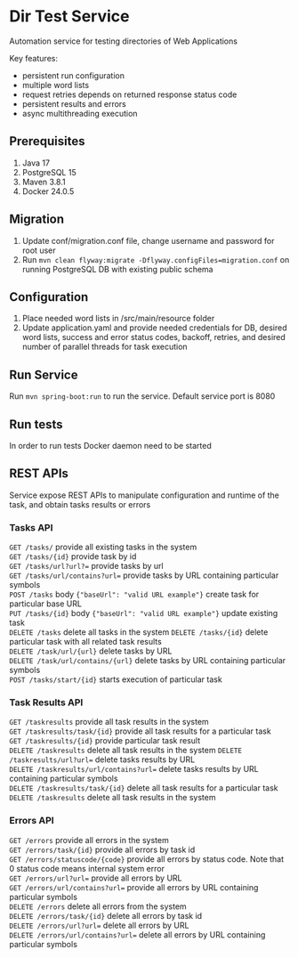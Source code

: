 # Dir Test Service

Automation service for testing directories of Web Applications  

Key features:
 - persistent run configuration
 - multiple word lists
 - request retries depends on returned response status code
 - persistent results and errors
 - async multithreading execution

## Prerequisites
1. Java 17
2. PostgreSQL 15
3. Maven 3.8.1
4. Docker 24.0.5

## Migration
1. Update conf/migration.conf file, change username and password for root user
2. Run ```mvn clean flyway:migrate -Dflyway.configFiles=migration.conf``` on running PostgreSQL DB with existing public schema

## Configuration
1. Place needed word lists in /src/main/resource folder
2. Update application.yaml and provide needed credentials for DB, desired word lists, success and error status codes,
backoff, retries, and desired number of parallel threads for task execution  
   
## Run Service
Run ```mvn spring-boot:run``` to run the service. Default service port is 8080

## Run tests
In order to run tests Docker daemon need to be started

## REST APIs
Service expose REST APIs to manipulate configuration and runtime of the task, and obtain tasks results or errors  

### Tasks API
```GET /tasks/``` provide all existing tasks in the system  
```GET /tasks/{id}``` provide task by id  
```GET /tasks/url?url?=``` provide tasks by url  
```GET /tasks/url/contains?url=``` provide tasks by URL containing particular symbols  
```POST /tasks``` body ```{"baseUrl": "valid URL example"}``` create task for particular base URL  
```PUT /tasks/{id}``` body ```{"baseUrl": "valid URL example"}``` update existing task  
```DELETE /tasks``` delete all tasks in the system
```DELETE /tasks/{id}``` delete particular task with all related task results  
```DELETE /task/url/{url}``` delete tasks by URL  
```DELETE /task/url/contains/{url}``` delete tasks by URL containing particular symbols  
```POST /tasks/start/{id}``` starts execution of particular task

### Task Results API
```GET /taskresults``` provide all task results in the system  
```GET /taskresults/task/{id}``` provide all task results for a particular task  
```GET /taskresults/{id}``` provide particular task result  
```DELETE /taskresults``` delete all task results in the system
```DELETE /taskresults/url?url=``` delete tasks results by URL  
```DELETE /taskresults/url/contains?url=``` delete tasks results by URL containing particular symbols  
```DELETE /taskresults/task/{id}``` delete all task results for a particular task  
```DELETE /taskresults``` delete all task results in the system  

### Errors API
```GET /errors``` provide all errors in the system  
```GET /errors/task/{id}``` provide all errors by task id  
```GET /errors/statuscode/{code}``` provide all errors by status code. Note that 0 status code means internal system error  
```GET /errors/url?url=``` provide all errors by URL  
```GET /errors/url/contains?url=``` provide all errors by URL containing particular symbols  
```DELETE /errors``` delete all errors from the system  
```DELETE /errors/task/{id}``` delete all errors by task id  
```DELETE /errors/url?url=``` delete all errors by URL  
```DELETE /errors/url/contains?url=``` delete all errors by URL containing particular symbols  

